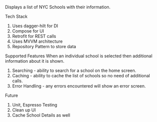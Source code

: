 Displays a list of NYC Schools with their information.

Tech Stack
1. Uses dagger-hilt for DI
2. Compose for UI
3. Retrofit for REST calls
4. Uses MVVM architecture
5. Repository Pattern to store data

Supported Features
When an individual school is selected then additional information about it is shown.
1. Searching - ability to search for a school on the home screen.
2. Caching - ability to cache the list of schools so no need of additional calls.
3. Error Handling - any errors encountered will show an error screen.

Future 
1. Unit, Espresso Testing
2. Clean up UI
3. Cache School Details as well

